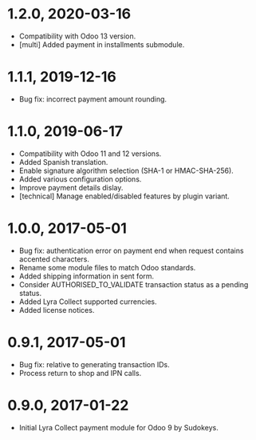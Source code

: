1.2.0, 2020-03-16
=============
- Compatibility with Odoo 13 version.
- [multi] Added payment in installments submodule.

1.1.1, 2019-12-16
=============
- Bug fix: incorrect payment amount rounding.

1.1.0, 2019-06-17
=============
- Compatibility with Odoo 11 and 12 versions.
- Added Spanish translation.
- Enable signature algorithm selection (SHA-1 or HMAC-SHA-256).
- Added various configuration options.
- Improve payment details dislay.
- [technical] Manage enabled/disabled features by plugin variant.

1.0.0, 2017-05-01
=============
- Bug fix: authentication error on payment end when request contains accented characters.
- Rename some module files to match Odoo standards.
- Added shipping information in sent form.
- Consider AUTHORISED_TO_VALIDATE transaction status as a pending status.
- Added Lyra Collect supported currencies.
- Added license notices.

0.9.1, 2017-05-01
=============
- Bug fix: relative to generating transaction IDs.
- Process return to shop and IPN calls.

0.9.0, 2017-01-22
=============
- Initial Lyra Collect payment module for Odoo 9 by Sudokeys.